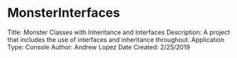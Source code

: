 # MonsterInterfaces
Title: Monster Classes with Inheritance and Interfaces Description: A project that includes the use of interfaces and inheritance throughout. Application Type: Console Author: Andrew Lopez Date Created: 2/25/2019
